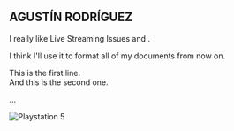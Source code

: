 ## AGUSTÍN RODRÍGUEZ 
I really like Live Streaming Issues and .

I think I'll use it to format all of my documents from now on.

This is the first line.  
And this is the second one.

...

![Playstation 5](https://img.shields.io/badge/Playstation%205-003791?style=for-the-badge&logo=playstation-5&logoColor=white)
